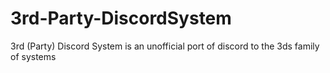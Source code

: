 # 3rd-Party-DiscordSystem
3rd (Party) Discord System is an unofficial port of discord to the 3ds family of systems
